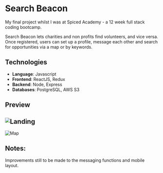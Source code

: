 # Search Beacon
My final project whilst I was at Spiced Academy - a 12 week full stack coding bootcamp.

Search Beacon lets charities and non profits find volunteers, and vice versa. Once registered, users can set up a profile, message each other and search for opportunities via a map or by keywords. 

## Technologies
- **Language**: Javascript
- **Frontend**: ReactJS, Redux
- **Backend**: Node, Express
- **Databases**: PostgreSQL, AWS S3

## Preview
![Landing](https://github.com/stephanLeece/search-beacon/blob/master/public/beaconLandingNew.png)
--
![Map](https://github.com/stephanLeece/search-beacon/blob/master/public/beaconMapNew.png)

## Notes:
Improvements still to be made to the messaging functions and mobile layout.











